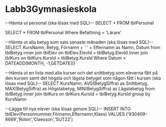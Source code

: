 # Labb3Gymnasieskola

--Hämta ut personal (ska lösas med SQL)--
SELECT * FROM tblPersonal

SELECT * FROM tblPersonal
Where Befattning = 'Lärare'

--Hämta ut alla betyg som sats senaste månaden (ska lösas med SQL)--
SELECT KursNamn, Betyg, Förnamn + ' ' +  Efternamn as Namn, Datum 
from tblBetyg
inner join tblElev on tblElev.ElevId = tblBetyg.ElevId
inner join tblKurs on tblKurs.KursId = tblBetyg.KursId
Where 
Datum > DATEADD(MONTH, -1,GETDATE())

--Hämta ut en lista med alla kurser och det snittbetyg som eleverna fått på den kursen samt det högsta och lägsta betyget som någon fått i kursen (ska lösas med SQL)--
SELECT KursNamn, AVG(BetygSiffra) as Snittbetyg, MAX(BetygSiffra) as Högstabetyg, MIN(BetygSiffra) as Lägstabetyg
from tblBetyg
inner join tblKurs on tblKurs.KursId = tblBetyg.KursId
group by KursNamn


--Lägga till nya elever (ska lösas genom SQL)--
INSERT INTO tblElev(Personnummer,Förnamn,Efternamn,Klass)
VALUES ('930409-8689','Robin','Claesson','SUT22')
